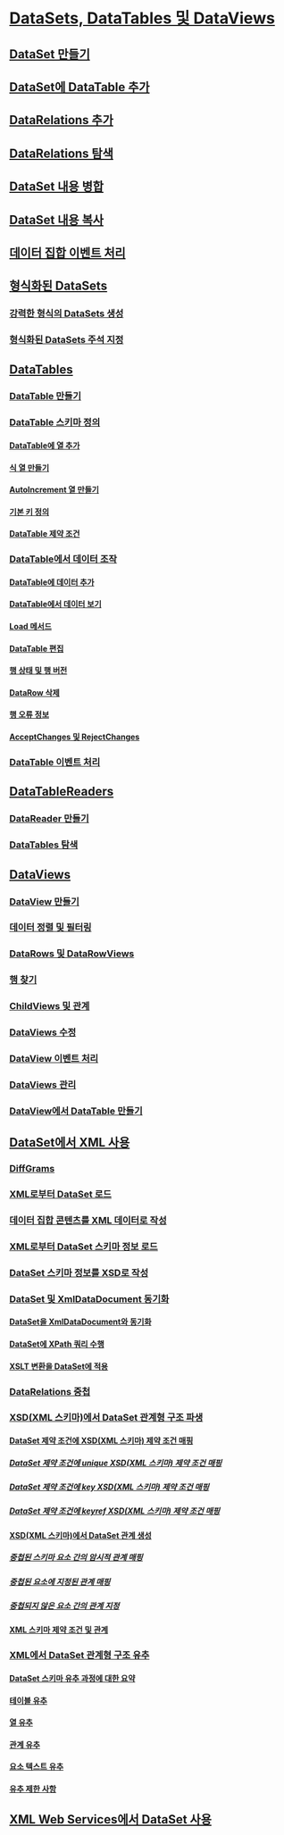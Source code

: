 # [DataSets, DataTables 및 DataViews](index.md)
## [DataSet 만들기](creating-a-dataset.md)
## [DataSet에 DataTable 추가](adding-a-datatable-to-a-dataset.md)
## [DataRelations 추가](adding-datarelations.md)
## [DataRelations 탐색](navigating-datarelations.md)
## [DataSet 내용 병합](merging-dataset-contents.md)
## [DataSet 내용 복사](copying-dataset-contents.md)
## [데이터 집합 이벤트 처리](handling-dataset-events.md)
## [형식화된 DataSets](typed-datasets.md)
### [강력한 형식의 DataSets 생성](generating-strongly-typed-datasets.md)
### [형식화된 DataSets 주석 지정](annotating-typed-datasets.md)
## [DataTables](datatables.md)
### [DataTable 만들기](creating-a-datatable.md)
### [DataTable 스키마 정의](datatable-schema-definition.md)
#### [DataTable에 열 추가](adding-columns-to-a-datatable.md)
#### [식 열 만들기](creating-expression-columns.md)
#### [AutoIncrement 열 만들기](creating-autoincrement-columns.md)
#### [기본 키 정의](defining-primary-keys.md)
#### [DataTable 제약 조건](datatable-constraints.md)
### [DataTable에서 데이터 조작](manipulating-data-in-a-datatable.md)
#### [DataTable에 데이터 추가](adding-data-to-a-datatable.md)
#### [DataTable에서 데이터 보기](viewing-data-in-a-datatable.md)
#### [Load 메서드](the-load-method.md)
#### [DataTable 편집](datatable-edits.md)
#### [행 상태 및 행 버전](row-states-and-row-versions.md)
#### [DataRow 삭제](datarow-deletion.md)
#### [행 오류 정보](row-error-information.md)
#### [AcceptChanges 및 RejectChanges](acceptchanges-and-rejectchanges.md)
### [DataTable 이벤트 처리](handling-datatable-events.md)
## [DataTableReaders](datatablereaders.md)
### [DataReader 만들기](creating-a-datareader.md)
### [DataTables 탐색](navigating-datatables.md)
## [DataViews](dataviews.md)
### [DataView 만들기](creating-a-dataview.md)
### [데이터 정렬 및 필터링](sorting-and-filtering-data.md)
### [DataRows 및 DataRowViews](datarows-and-datarowviews.md)
### [행 찾기](finding-rows.md)
### [ChildViews 및 관계](childviews-and-relations.md)
### [DataViews 수정](modifying-dataviews.md)
### [DataView 이벤트 처리](handling-dataview-events.md)
### [DataViews 관리](managing-dataviews.md)
### [DataView에서 DataTable 만들기](creating-a-datatable-from-a-dataview.md)
## [DataSet에서 XML 사용](using-xml-in-a-dataset.md)
### [DiffGrams](diffgrams.md)
### [XML로부터 DataSet 로드](loading-a-dataset-from-xml.md)
### [데이터 집합 콘텐츠를 XML 데이터로 작성](writing-dataset-contents-as-xml-data.md)
### [XML로부터 DataSet 스키마 정보 로드](loading-dataset-schema-information-from-xml.md)
### [DataSet 스키마 정보를 XSD로 작성](writing-dataset-schema-information-as-xsd.md)
### [DataSet 및 XmlDataDocument 동기화](dataset-and-xmldatadocument-synchronization.md)
#### [DataSet을 XmlDataDocument와 동기화](synchronizing-a-dataset-with-an-xmldatadocument.md)
#### [DataSet에 XPath 쿼리 수행](performing-an-xpath-query-on-a-dataset.md)
#### [XSLT 변환을 DataSet에 적용](applying-an-xslt-transform-to-a-dataset.md)
### [DataRelations 중첩](nesting-datarelations.md)
### [XSD(XML 스키마)에서 DataSet 관계형 구조 파생](deriving-dataset-relational-structure-from-xml-schema-xsd.md)
#### [DataSet 제약 조건에 XSD(XML 스키마) 제약 조건 매핑](mapping-xml-schema-xsd-constraints-to-dataset-constraints.md)
##### [DataSet 제약 조건에 unique XSD(XML 스키마) 제약 조건 매핑](map-unique-xml-schema-xsd-constraints-to-dataset-constraints.md)
##### [DataSet 제약 조건에 key XSD(XML 스키마) 제약 조건 매핑](map-key-xml-schema-xsd-constraints-to-dataset-constraints.md)
##### [DataSet 제약 조건에 keyref XSD(XML 스키마) 제약 조건 매핑](map-keyref-xml-schema-xsd-constraints-to-dataset-constraints.md)
#### [XSD(XML 스키마)에서 DataSet 관계 생성](generating-dataset-relations-from-xml-schema-xsd.md)
##### [중첩된 스키마 요소 간의 암시적 관계 매핑](map-implicit-relations-between-nested-schema-elements.md)
##### [중첩된 요소에 지정된 관계 매핑](map-relations-specified-for-nested-elements.md)
##### [중첩되지 않은 요소 간의 관계 지정](specify-relations-between-elements-with-no-nesting.md)
#### [XML 스키마 제약 조건 및 관계](xml-schema-constraints-and-relationships.md)
### [XML에서 DataSet 관계형 구조 유추](inferring-dataset-relational-structure-from-xml.md)
#### [DataSet 스키마 유추 과정에 대한 요약](summary-of-the-dataset-schema-inference-process.md)
#### [테이블 유추](inferring-tables.md)
#### [열 유추](inferring-columns.md)
#### [관계 유추](inferring-relationships.md)
#### [요소 텍스트 유추](inferring-element-text.md)
#### [유추 제한 사항](inference-limitations.md)
## [XML Web Services에서 DataSet 사용](consuming-a-dataset-from-an-xml-web-service.md)
